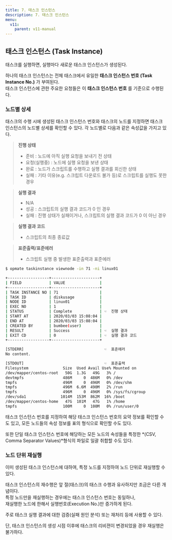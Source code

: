```yaml
---
title: 7. 태스크 인스턴스
description: 7. 태스크 인스턴스
menu:
  v11:
    parent: v11-manual
---
```


## 태스크 인스턴스 (Task Instance)

태스크를 실행하면, 실행마다 새로운 태스크 인스턴스가 생성된다.

하나의 태스크 인스턴스는 전체 태스크에서 유일한 **태스크 인스턴스 번호 (Task Instance No.)** 가 부여된다.<br>
태스크 인스턴스에 관한 주요한 요청들은 이 **태스크 인스턴스 번호** 를 기준으로 수행된다. 

### 노드별 상세

태스크의 수행 시에 생성된 태스크 인스턴스 번호와 태스크의 노드를 지정하면 태스크 인스턴스의 노드별 상세를 확인할 수 있다. 각 노드별로 다음과 같은 속성값을 가지고 있다.

>**진행 상태**<br>
>- 준비 : 노드에 아직 실행 요청을 보내기 전 상태<br>
>- 요청(실행중) : 노드에 실행 요청을 보낸 상태<br>
>- 완료 : 노드가 스크립트를 수행하고 실행 결과를 회신한 상태<br>
>- 실패 : 기타 이유(e.g. 스크립트 다운로드 불가 등)로 스크립트를 실행도 못한 경우<br>

>**실행 결과**<br>
>- N/A<br>
>- 성공 : 스크립트의 실행 결과 코드가 0 인 경우<br>
>- 실패 : 진행 상태가 실패이거나, 스크립트의 실행 결과 코드가 0 이 아닌 경우<br>

>**실행 결과 코드**<br>
>- 스크립트의 최종 종료값<br>

>**표준출력/표준에러**<br>
>- 스크립트 실행 중 발생한 표준출력과 표준에러

```bash
$ opmate taskinstance viewnode -in 71 -ni linux01

+------------------+---------------------+
| FIELD            | VALUE               |
+------------------+---------------------+
| TASK INSTANCE NO | 71                  |
| TASK ID          | diskusage           |
| NODE ID          | linux01             |
| EXEC NO          | 1                   |
| STATUS           | Complete            | ☜  진행 상태
| START AT         | 2020/03/03 15:08:04 |
| END AT           | 2020/03/03 15:08:04 |
| CREATED BY       | bumbee(user)        |
| RESULT           | Success             | ☜  실행 결과
| EXIT CD          | 0                   | ☜  실행 결과 코드
+------------------+---------------------+

[STDERR]                                   ☜  표준에러
No content.

[STDOUT]                                   ☜  표준출력
Filesystem               Size  Used Avail Use% Mounted on
/dev/mapper/centos-root   50G  1.3G   49G   3% /
devtmpfs                 486M     0  486M   0% /dev
tmpfs                    496M     0  496M   0% /dev/shm
tmpfs                    496M  6.6M  490M   2% /run
tmpfs                    496M     0  496M   0% /sys/fs/cgroup
/dev/sda1               1014M  153M  862M  16% /boot
/dev/mapper/centos-home   47G  101M   47G   1% /home
tmpfs                    100M     0  100M   0% /run/user/0
```

태스크 인스턴스 번호를 지정하여 해당 태스크 인스턴스 번호의 요약 정보를 확인할 수도 있고, 모든 노드들의 속성 정보를 표의 형식으로 확인할 수도 있다. 

또한 단일 태스크 인스턴스 번호에 해당하는 모든 노드의 속성들을 특정한 *(CSV, Comma Separator Values)*형식의 파일로 일괄 취합할 수도 있다.

### 노드 단위 재실행

이미 생성된 태스크 인스턴스에 대하여, 특정 노드를 지정하여 노드 단위로 재실행할 수 있다.

태스크 인스턴스의 재수행은 앞 절(태스크)의 태스크 수행과 유사하지만 조금은 다른 개념이다.<br>
특정 노드만을 재실행하는 경우에는 태스크 인스턴스 번호는 동일하나,<br>
재실행한 노드에 한해서 실행번호(Execution No.)만 증가하게 된다.

주로 태스크 실행 결과에 대한 검증(실패 원인 분석) 또는 재처리 등에 사용할 수 있다.

단, 태스크 인스턴스의 생성 시점 이후에 태스크의 리비젼이 변경되었을 경우 재실행은 불가하다.

